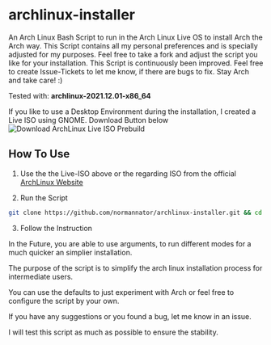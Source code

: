 # archlinux-installer
An Arch Linux Bash Script to run in the Arch Linux Live OS to install Arch the Arch way. This Script contains all my personal preferences and is specially adjusted for my purposes. Feel free to take a fork and adjust the script you like for your installation. This Script is continuously been improved. Feel free to create Issue-Tickets to let me know, if there are bugs to fix. Stay Arch and take care! :)

Tested with: **archlinux-2021.12.01-x86_64**


If you like to use a Desktop Environment during the installation, I created a Live ISO using GNOME. Download Button below
![Download ArchLinux Live ISO Prebuild](https://a.fsdn.com/con/app/sf-download-button)

## How To Use

1. Use the the Live-ISO above or the regarding ISO from the official [ArchLinux Website](https://archlinux.org/download/)

2. Run the Script 
```bash
git clone https://github.com/normannator/archlinux-installer.git && cd archlinux-installer && ./install-archlinux.sh
```

3. Follow the Instruction

In the Future, you are able to use arguments, to run different modes for a much quicker an simplier installation.

The purpose of the script is to simplify the arch linux installation process for intermediate users.

You can use the defaults to just experiment with Arch or feel free to configure the script by your own.

If you have any suggestions or you found a bug, let me know in an issue.

I will test this script as much as possible to ensure the stability.


